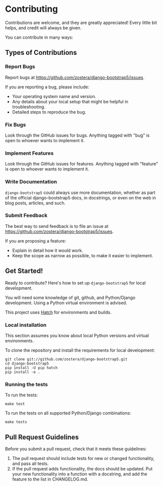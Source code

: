# Contributing

Contributions are welcome, and they are greatly appreciated! Every
little bit helps, and credit will always be given.

You can contribute in many ways:

## Types of Contributions

### Report Bugs

Report bugs at <https://github.com/zostera/django-bootstrap5/issues>.

If you are reporting a bug, please include:

- Your operating system name and version.
- Any details about your local setup that might be helpful in troubleshooting.
- Detailed steps to reproduce the bug.

### Fix Bugs

Look through the GitHub issues for bugs. Anything tagged with \"bug\" is open to whoever wants to implement it.

### Implement Features

Look through the GitHub issues for features. Anything tagged with \"feature\" is open to whoever wants to implement it.

### Write Documentation

`django-bootstrap5` could always use more documentation, whether as part of the official django-bootstrap5 docs, in docstrings, or even on the web in blog posts, articles, and such.

### Submit Feedback

The best way to send feedback is to file an issue at
<https://github.com/zostera/django-bootstrap5/issues>.

If you are proposing a feature:

- Explain in detail how it would work.
- Keep the scope as narrow as possible, to make it easier to implement.

## Get Started!

Ready to contribute? Here\'s how to set up `django-bootstrap5` for local development.

You will need some knowledge of git, github, and Python/Django development. Using a Python virtual environment is advised.

This project uses [Hatch](https://github.com/pypa/hatch) for environments and builds.

### Local installation

This section assumes you know about local Python versions and virtual environments.

To clone the repository and install the requirements for local development:

```console
git clone git://github.com/zostera/django-bootstrap5.git
cd django-bootstrap5
pip install -U pip hatch
pip install -e .
```

### Running the tests

To run the tests:

```console
make test
```

To run the tests on all supported Python/Django combinations:

```console
make tests
```

## Pull Request Guidelines

Before you submit a pull request, check that it meets these guidelines:

1. The pull request should include tests for new or changed functionality, and pass all tests.
2. If the pull request adds functionality, the docs should be updated. Put your new functionality into a function with a docstring, and add the feature to the list in CHANGELOG.md.
